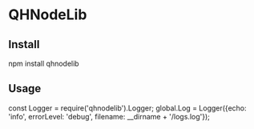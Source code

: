 # QHNodeLib


Install
------------
npm install qhnodelib

Usage
------------
const Logger = require('qhnodelib').Logger;
global.Log = Logger({echo: 'info', errorLevel: 'debug', filename: __dirname + '/logs.log'});
